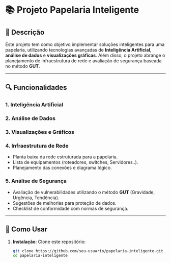# 📚 Projeto Papelaria Inteligente

## 📝 Descrição
Este projeto tem como objetivo implementar soluções inteligentes para uma papelaria, utilizando tecnologias avançadas de 
**Inteligência Artificial**, **análise de dados** e **visualizações gráficas**. Além disso, o projeto abrange o planejamento de 
infraestrutura de rede e avaliação de segurança baseada no método **GUT**.

---

## 🔍 Funcionalidades
### 1. **Inteligência Artificial**


### 2. **Análise de Dados**


### 3. **Visualizações e Gráficos**


### 4. **Infraestrutura de Rede**
- Planta baixa da rede estruturada para a papelaria.
- Lista de equipamentos (roteadores, switches, Servidores..).
- Planejamento das conexões e diagrama lógico.

### 5. **Análise de Segurança**
- Avaliação de vulnerabilidades utilizando o método **GUT** (Gravidade, Urgência, Tendência).
- Sugestões de melhorias para proteção de dados.
- Checklist de conformidade com normas de segurança.

---

## 🚀 Como Usar
1. **Instalação**:
   Clone este repositório:
   ```bash
   git clone https://github.com/seu-usuario/papelaria-inteligente.git
   cd papelaria-inteligente
